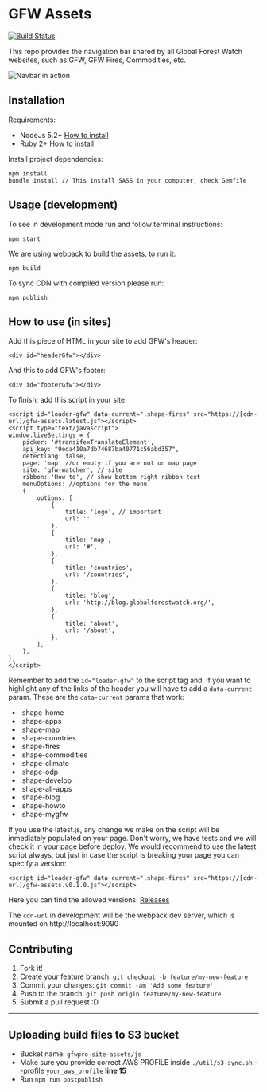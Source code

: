 # GFW Assets

[![Build Status](https://travis-ci.org/Vizzuality/gfw-assets.svg?branch=master)](https://travis-ci.org/Vizzuality/gfw-assets)

This repo provides the navigation bar shared by all Global Forest Watch
websites, such as GFW, GFW Fires, Commodities, etc.

![Navbar in action](src/images/preview.png?raw=true)

## Installation

Requirements:

* NodeJs 5.2+ [How to install](https://nodejs.org/download/)
* Ruby 2+ [How to install](https://gorails.com/setup/osx/10.10-yosemite)

Install project dependencies:

	npm install
	bundle install // This install SASS in your computer, check Gemfile

## Usage (development)

To see in development mode run and follow terminal instructions:

	npm start

We are using webpack to build the assets, to run it:

	npm build

To sync CDN with compiled version please run:

	npm publish

## How to use (in sites)

Add this piece of HTML in your site to add GFW's header:

	<div id="headerGfw"></div>

And this to add GFW's footer:

	<div id="footerGfw"></div>

To finish, add this script in your site:

	<script id="loader-gfw" data-current=".shape-fires" src="https://[cdn-url]/gfw-assets.latest.js"></script>
	<script type="text/javascript">
	window.liveSettings = {
		picker: '#transifexTranslateElement',
		api_key: "9eda410a7db74687ba40771c56abd357",
		detectlang: false,
		page: 'map' //or empty if you are not on map page
		site: 'gfw-watcher', // site
		ribbon: 'How to', // show bottom right ribbon text
		menuOptions: //options for the menu
		{
			options: [
				{
					title: 'logo', // important
					url: ''
				},
				{
					title: 'map',
					url: '#',
				},
				{
					title: 'countries',
					url: '/countries',
				},
				{
					title: 'blog',
					url: 'http://blog.globalforestwatch.org/',
				},
				{
					title: 'about',
					url: '/about',
				},
			],
		},
	};
	</script>

Remember to add the `id="loader-gfw"` to the script tag and, if you want to highlight any of the links of the header you will have to add a `data-current` param.
These are the `data-current` params that work:

- .shape-home
- .shape-apps
- .shape-map
- .shape-countries
- .shape-fires
- .shape-commodities
- .shape-climate
- .shape-odp
- .shape-develop
- .shape-all-apps
- .shape-blog
- .shape-howto
- .shape-mygfw

If you use the latest.js, any change we make on the script will be inmediately populated on your page. Don't worry, we have tests and we will check it in your page before deploy. We would recommend to use the latest script always, but just in case the script is breaking your page you can specify a version:

	<script id="loader-gfw" data-current=".shape-fires" src="https://[cdn-url]/gfw-assets.v0.1.0.js"></script>

Here you can find the allowed versions: [Releases](https://github.com/Vizzuality/gfw-assets/releases)


The `cdn-url` in development will be the webpack dev server, which is
mounted on http://localhost:9090

## Contributing

1. Fork it!
2. Create your feature branch: `git checkout -b feature/my-new-feature`
3. Commit your changes: `git commit -am 'Add some feature'`
4. Push to the branch: `git push origin feature/my-new-feature`
5. Submit a pull request :D

---

## Uploading build files to S3 bucket
- Bucket name: `gfwpro-site-assets/js`
- Make sure you provide correct AWS PROFILE inside `./util/s3-sync.sh` --profile `your_aws_profile` **line 15**
- Run `npm run postpublish`
